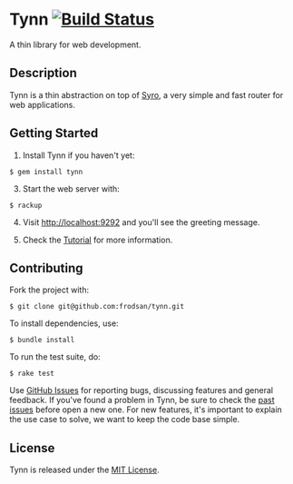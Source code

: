Tynn [![Build Status](https://travis-ci.org/frodsan/tynn.svg)](https://travis-ci.org/frodsan/tynn)
====

A thin library for web development.

Description
-----------

Tynn is a thin abstraction on top of [Syro][syro], a very simple and fast
router for web applications.

Getting Started
---------------

1. Install Tynn if you haven't yet:

  ```
  $ gem install tynn
  ```

3. Start the web server with:

  ```
  $ rackup
  ```

4. Visit <http://localhost:9292> and you'll see the greeting message.

5. Check the [Tutorial](http://tynn.xyz/tutorial.html) for more information.

Contributing
------------

Fork the project with:

```
$ git clone git@github.com:frodsan/tynn.git
```

To install dependencies, use:

```
$ bundle install
```

To run the test suite, do:

```
$ rake test
```

Use [GitHub Issues][issues] for reporting bugs, discussing features and
general feedback.  If you've found a problem in Tynn, be sure to check
the [past issues](https://github.com/frodsan/tynn/issues?state=closed)
before open a new one. For new features, it's important to explain the
use case to solve, we want to keep the code base simple.

License
-------

Tynn is released under the [MIT License][mit].

[contributing]: https://github.com/frodsan/tynn/blob/master/CONTRIBUTING.md
[issues]: https://github.com/frodsan/tynn/issues
[mit]: http://www.opensource.org/licenses/MIT
[start]: http://tynn.xyz/tutorial.html
[syro]: http://soveran.github.io/syro/
